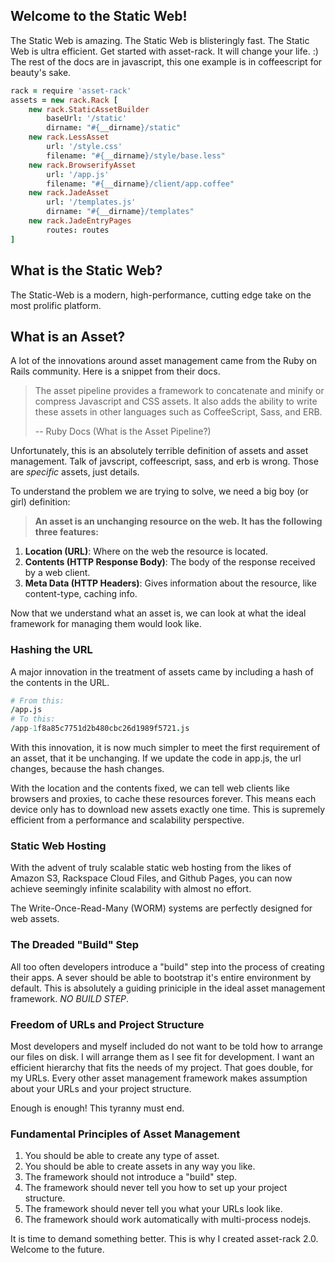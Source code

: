 
## Welcome to the Static Web!

The Static Web is amazing.  The Static Web is blisteringly fast.  The Static Web is ultra efficient.
Get started with asset-rack.  It will change your life. :)  The rest of the docs are in javascript, this one example is in coffeescript for beauty's sake.

```coffeescript
rack = require 'asset-rack'
assets = new rack.Rack [
    new rack.StaticAssetBuilder
        baseUrl: '/static'
        dirname: "#{__dirname}/static"
    new rack.LessAsset
        url: '/style.css'
        filename: "#{__dirname}/style/base.less"
    new rack.BrowserifyAsset
        url: '/app.js'
        filename: "#{__dirname}/client/app.coffee"
    new rack.JadeAsset
        url: '/templates.js'
        dirname: "#{__dirname}/templates"
    new rack.JadeEntryPages
        routes: routes
]
```

## What is the Static Web?

The Static-Web is a modern, high-performance, cutting edge take on the most prolific platform.

## What is an Asset?

A lot of the innovations around asset management came from the Ruby on Rails community.  Here is a snippet from their docs.

> The asset pipeline provides a framework to concatenate and minify or compress Javascript and CSS assets.  It also adds the ability to write these assets in other languages such as CoffeeScript, Sass, and ERB.
> 
> -- Ruby Docs (What is the Asset Pipeline?)

Unfortunately, this is an absolutely terrible definition of assets and asset management.  Talk of javscript, coffeescript, sass, and erb is wrong. Those are *specific* assets, just details.  

To understand the problem we are trying to solve, we need a big boy (or girl) definition:

> __An asset is an unchanging resource on the web.  It has the following three features:__

1. __Location (URL)__: Where on the web the resource is located.
2. __Contents (HTTP Response Body)__: The body of the response received by a web client.
3. __Meta Data (HTTP Headers)__: Gives information about the resource, like content-type, caching info.

Now that we understand what an asset is, we can look at what the ideal framework for managing them would look like.

### Hashing the URL

A major innovation in the treatment of assets came by including a hash of the contents in the URL.

```coffeescript
# From this:
/app.js
# To this:
/app-1f8a85c7751d2b480cbc26d1989f5721.js
```

With this innovation, it is now much simpler to meet the first requirement of an asset, that it be unchanging.  If we update the code in app.js, the url changes, because the hash changes.

With the location and the contents fixed, we can tell web clients like browsers and proxies, to cache these resources forever.  This means each device only has to download new assets exactly one time.  This is supremely efficient from a performance and scalability perspective.

### Static Web Hosting

With the advent of truly scalable static web hosting from the likes of Amazon S3, Rackspace Cloud Files, and Github Pages,  you can now achieve seemingly infinite scalability with almost no effort.

The Write-Once-Read-Many (WORM) systems are perfectly designed for web assets.

### The Dreaded "Build" Step

All too often developers introduce a "build" step into the process of creating their apps. A sever should be able to bootstrap it's entire environment by default.  This is absolutely a guiding priniciple in the ideal asset management framework. _NO BUILD STEP_.

### Freedom of URLs and Project Structure

Most developers and myself included do not want to be told how to arrange our files on disk.  I will arrange them as I see fit for development.  I want an efficient hierarchy that fits the needs of my project.  That goes double, for my URLs.  Every other asset management framework makes assumption about your URLs and your project structure.  

Enough is enough!  This tyranny must end.

### Fundamental Principles of Asset Management
1. You should be able to create any type of asset.
2. You should be able to create assets in any way you like.
3. The framework should not introduce a "build" step.
4. The framework should never tell you how to set up your project structure.
5. The framework should never tell you what your URLs look like.
6. The framework should work automatically with multi-process nodejs.


It is time to demand something better.  This is why I created asset-rack 2.0.  Welcome to the future.
